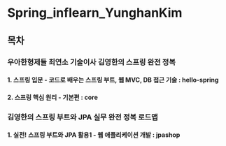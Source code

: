 # Spring_inflearn_YunghanKim

## 목차

### 우아한형제들 최연소 기술이사 김영한의 스프링 완전 정복

#### 1. 스프링 입문 - 코드로 배우는 스프링 부트, 웹 MVC, DB 접근 기술 : hello-spring

#### 2. 스프링 핵심 원리 - 기본편 : core

### 김영한의 스프링 부트와 JPA 실무 완전 정복 로드맵

#### 1. 실전! 스프링 부트와 JPA 활용1 - 웹 애플리케이션 개발 : jpashop
